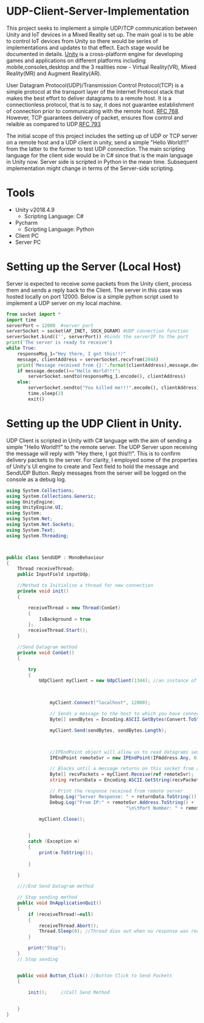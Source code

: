 # UDP-Client-Server-Implementation

This project seeks to implement a simple UDP/TCP communication between Unity and IoT devices in a Mixed Reality set up. The main goal is to be able to control IoT devices from Unity so there would be series of implementations and updates to that effect. Each stage would be documented in details.
[Unity](https://en.wikipedia.org/wiki/Unity_(game_engine)) is a cross-platform engine for developing games and applications on different platforms including mobile,consoles,desktop and the 3 realities now - Virtual Reality(VR), Mixed Reality(MR) and Augment Reality(AR).

User Datagram Protocol(UDP)/Transmission Control Protocol(TCP) is a simple protocol at the transport layer of the Internet Protocol stack that makes the best effort to deliver datagrams to a remote host. It is a connectionless protocol, that is to say, it does not guarantee establishment of connection prior to communicating with the remote host. [RFC 768](https://tools.ietf.org/html/rfc768). However, TCP guarantees delivery of packet, ensures flow control and relaible as compared to UDP.[RFC 793](https://tools.ietf.org/html/rfc793#section-2.1)

The initial scope of this project includes the setting up of UDP or TCP server on a remote host and a UDP client in unity, send a simple "Hello World!!!" from the latter to the former to test UDP connection. The main scripting language for the client side would be in C# since that is the main language in Unity now. Server side is scripted in Python in the mean time. Subsequent implementation might change in terms of the Server-side scripting.
 
# Tools
* Unity v2018.4.9
    - Scripting Language: C#
* Pycharm 
    - Scripting Language: Python
* Client PC
* Server PC

# Setting up the Server (Local Host)
Server is expected to receive some packets from the Unity client, process them and sends a reply back to the Client. The server in this case was hosted locally on port 12000. 
Below is a simple python script used to implement a UDP server on my local machine.

```python
from socket import *
import time
serverPort = 12000  #server port
serverSocket = socket(AF_INET, SOCK_DGRAM) #UDP connection function
serverSocket.bind(('', serverPort)) #binds the serverIP to the port
print('The server is ready to receive')
while True:
    responseMsg_1="Hey there, I got this!!!"
    message, clientAddress = serverSocket.recvfrom(2048)
    print('Message received from {}:'.format(clientAddress),message.decode())
    if message.decode()=="Hello World!!!":
        serverSocket.sendto(responseMsg_1.encode(), clientAddress)
    else:
        serverSocket.sendto("You killed me!!!".encode(), clientAddress)
        time.sleep(2)
        exit()
```
# Setting up the UDP Client in Unity.
UDP Client is scripted in Unity with C# language with the aim of sending a simple "Hello World!!!" to the remote server. The UDP Server upon receiving the message will reply with "Hey there, I got this!!!". This is to confirm delivery packets to the server. For clarity, I employed some of the properties of Unity's UI engine to create and Text field to hold the message and SendUDP Button.
Reply messages from the server will be logged on the console as a debug log.

```C#
using System.Collections;
using System.Collections.Generic;
using UnityEngine;
using UnityEngine.UI;
using System;
using System.Net;
using System.Net.Sockets;
using System.Text;
using System.Threading;



public class SendUDP : MonoBehaviour
{
    Thread receiveThread;
    public InputField inputUdp;

    //Method to Initialise a thread for new connection
    private void init()
    {

        receiveThread = new Thread(ConGet)
        {
            IsBackground = true
        };
        receiveThread.Start();
    }

    //Send Datagram method
    private void ConGet()
    {

        try
        {
            UdpClient myClient = new UdpClient(1344); //an instance of the UdpClient Class myClient with an assigned port

           

                myClient.Connect("localhost", 12000);

                // Sends a message to the host to which you have connected.
                Byte[] sendBytes = Encoding.ASCII.GetBytes(Convert.ToString(inputUdp.text));

                myClient.Send(sendBytes, sendBytes.Length);



                //IPEndPoint object will allow us to read datagrams sent from any source.
                IPEndPoint remoteSvr = new IPEndPoint(IPAddress.Any, 0);

                // Blocks until a message returns on this socket from a remote server.
                Byte[] recvPackets = myClient.Receive(ref remoteSvr);
                string returnData = Encoding.ASCII.GetString(recvPackets);

                // Print the response received from remote server
                Debug.Log("Server Response: " + returnData.ToString());
                Debug.Log("From IP:" + remoteSvr.Address.ToString() +
                                            "\n\tPort Number: " + remoteSvr.Port.ToString());

            myClient.Close();
            

        }
        catch (Exception e)
        {
            print(e.ToString());
          
        }
            
    }

    ////End Send Datagram method

    // Stop sending method
    public void OnApplicationQuit()
    {  
        if (receiveThread!=null)
        {
            receiveThread.Abort();
            Thread.Sleep(0); //Thread dies out when no response was received after sent packet
        }

        print("Stop");
    }
    // Stop sending 


    public void Button_Click() //Button Click to Send Packets
    {

        init();     //Call Send Method
       

    }
}

```

